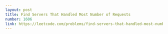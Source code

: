 ```yaml
---
layout: post
title: Find Servers That Handled Most Number of Requests
number: 1606
link: https://leetcode.com/problems/find-servers-that-handled-most-number-of-requests
---
```

